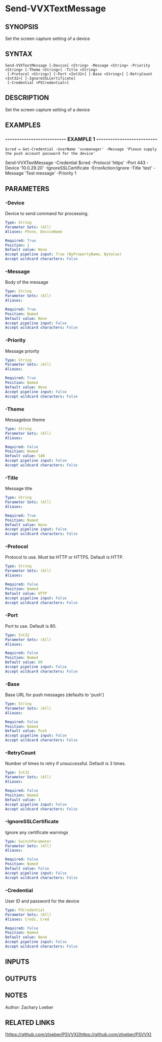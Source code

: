 ﻿---
external help file: PSVVX-help.xml
online version: https://github.com/zloeber/PSVVX
schema: 2.0.0
---

# Send-VVXTextMessage

## SYNOPSIS
Set the screen capture setting of a device

## SYNTAX

```
Send-VVXTextMessage [-Device] <String> -Message <String> -Priority <String> [-Theme <String>] -Title <String>
 [-Protocol <String>] [-Port <Int32>] [-Base <String>] [-RetryCount <Int32>] [-IgnoreSSLCertificate]
 [-Credential <PSCredential>]
```

## DESCRIPTION
Set the screen capture setting of a device

## EXAMPLES

### -------------------------- EXAMPLE 1 --------------------------
```
$cred = Get-Credential -UserName 'vvxmanager' -Message 'Please supply the push account password for the device'
```

Send-VVXTextMessage -Credential $cred -Protocol 'https' -Port 443 -Device '10.0.29.20' -IgnoreSSLCertificate -ErrorAction:Ignore -Title 'test' -Message 'Test message' -Priority 1

## PARAMETERS

### -Device
Device to send command for processing.

```yaml
Type: String
Parameter Sets: (All)
Aliases: Phone, DeviceName

Required: True
Position: 1
Default value: None
Accept pipeline input: True (ByPropertyName, ByValue)
Accept wildcard characters: False
```

### -Message
Body of the message

```yaml
Type: String
Parameter Sets: (All)
Aliases: 

Required: True
Position: Named
Default value: None
Accept pipeline input: False
Accept wildcard characters: False
```

### -Priority
Message priority

```yaml
Type: String
Parameter Sets: (All)
Aliases: 

Required: True
Position: Named
Default value: None
Accept pipeline input: False
Accept wildcard characters: False
```

### -Theme
Messagebox theme

```yaml
Type: String
Parameter Sets: (All)
Aliases: 

Required: False
Position: Named
Default value: S4B
Accept pipeline input: False
Accept wildcard characters: False
```

### -Title
Message title

```yaml
Type: String
Parameter Sets: (All)
Aliases: 

Required: True
Position: Named
Default value: None
Accept pipeline input: False
Accept wildcard characters: False
```

### -Protocol
Protocol to use.
Must be HTTP or HTTPS.
Default is HTTP.

```yaml
Type: String
Parameter Sets: (All)
Aliases: 

Required: False
Position: Named
Default value: HTTP
Accept pipeline input: False
Accept wildcard characters: False
```

### -Port
Port to use.
Default is 80.

```yaml
Type: Int32
Parameter Sets: (All)
Aliases: 

Required: False
Position: Named
Default value: 80
Accept pipeline input: False
Accept wildcard characters: False
```

### -Base
Base URL for push messages (defaults to 'push')

```yaml
Type: String
Parameter Sets: (All)
Aliases: 

Required: False
Position: Named
Default value: Push
Accept pipeline input: False
Accept wildcard characters: False
```

### -RetryCount
Number of times to retry if unsuccessful.
Default is 3 times.

```yaml
Type: Int32
Parameter Sets: (All)
Aliases: 

Required: False
Position: Named
Default value: 3
Accept pipeline input: False
Accept wildcard characters: False
```

### -IgnoreSSLCertificate
Ignore any certificate warnings

```yaml
Type: SwitchParameter
Parameter Sets: (All)
Aliases: 

Required: False
Position: Named
Default value: False
Accept pipeline input: False
Accept wildcard characters: False
```

### -Credential
User ID and password for the device

```yaml
Type: PSCredential
Parameter Sets: (All)
Aliases: Creds, Cred

Required: False
Position: Named
Default value: None
Accept pipeline input: False
Accept wildcard characters: False
```

## INPUTS

## OUTPUTS

## NOTES
Author: Zachary Loeber

## RELATED LINKS

[https://github.com/zloeber/PSVVX](https://github.com/zloeber/PSVVX)


